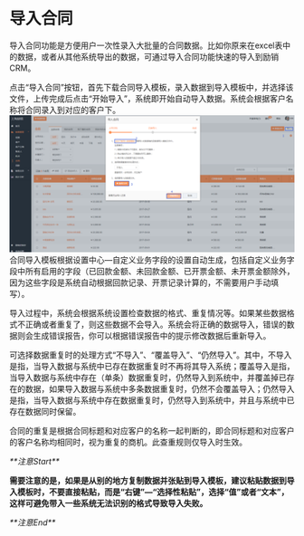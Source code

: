 # **导入合同**

导入合同功能是方便用户一次性录入大批量的合同数据。比如你原来在excel表中的数据，或者从其他系统导出的数据，可通过导入合同功能快速的导入到励销CRM。

点击“导入合同”按钮，首先下载合同导入模板，录入数据到导入模板中，并选择该文件，上传完成后点击“开始导入”，系统即开始自动导入数据。系统会根据客户名称将合同录入到对应的客户下。![](/assets/lix导入合同.png)合同导入模板根据设置中心—自定义业务字段的设置自动生成，包括自定义业务字段中所有启用的字段（已回款金额、未回款金额、已开票金额、未开票金额除外，因为这些字段是系统自动根据回款记录、开票记录计算的，不需要用户手动填写）。

导入过程中，系统会根据系统设置检查数据的格式、重复情况等。如果某些数据格式不正确或者重复了，则这些数据不会导入。系统会将正确的数据导入，错误的数据则会生成错误报告，你可以根据错误报告中的提示修改数据后重新导入。

可选择数据重复时的处理方式“不导入”、“覆盖导入”、“仍然导入”。其中，不导入是指，当导入数据与系统中已存在数据重复时不再将其导入系统；覆盖导入是指，当导入数据与系统中存在（单条）数据重复时，仍然导入到系统中，并覆盖掉已存在的数据，如果导入数据与系统中多条数据重复时，仍然不会覆盖导入；仍然导入是指，当导入数据与系统中存在数据重复时，仍然导入到系统中，并且与系统中已存在数据同时保留。

合同的重复是根据合同标题和对应客户的名称一起判断的，即合同标题和对应客户的客户名称均相同时，视为重复的商机。此查重规则仅导入时生效。

_\*\*注意Start\*\*_

**需要注意的是，如果是从别的地方复制数据并张贴到导入模板，建议粘贴数据到导入模板时，不要直接粘贴，而是“右键”—“选择性粘贴”，选择“值”或者“文本”，这样可避免带入一些系统无法识别的格式导致导入失败。**

_\*\*注意End\*\*_


